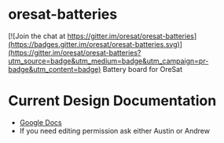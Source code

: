 # oresat-batteries

[![Join the chat at https://gitter.im/oresat/oresat-batteries](https://badges.gitter.im/oresat/oresat-batteries.svg)](https://gitter.im/oresat/oresat-batteries?utm_source=badge&utm_medium=badge&utm_campaign=pr-badge&utm_content=badge)
Battery board for OreSat

# Current Design Documentation
- [Google Docs](https://docs.google.com/document/d/1m6FopMepRnWKUnyaSLvasRHum4sx9E_MLduOtIjwnw8/pub)
- If you need editing permission ask either Austin or Andrew
